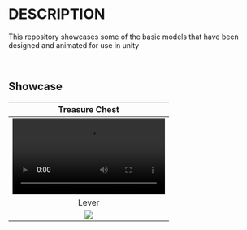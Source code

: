 # DESCRIPTION
This repository showcases some of the basic models that have been designed and animated for use in unity


<br />


## Showcase


Treasure Chest           | 
:-------------------------:|
![](https://github.com/klazapp/Model-Animation/blob/main/TreasureChestAnim.mov)  |  
Lever        | 
![](https://github.com/klazapp/UNITY-GridAreaAttribute/blob/main/Assets/Art/GridAreaNormal.png)  |  



<br />
